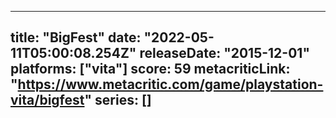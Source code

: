 
---
title: "BigFest"
date: "2022-05-11T05:00:08.254Z"
releaseDate: "2015-12-01"
platforms: ["vita"]
score: 59
metacriticLink: "https://www.metacritic.com/game/playstation-vita/bigfest"
series: []
---
